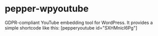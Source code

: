 # pepper-wpyoutube
GDPR-compliant YouTube embedding tool for WordPress. It provides a simple shortcode like this: [pepperyoutube id="SXHMnicI6Pg"]
